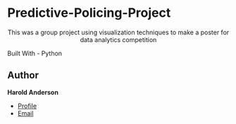 # Predictive-Policing-Project

<p align="Center">This was a group project using visualization techniques to make a poster for data analytics competition<p/>
Built With
- Python

## Author

**Harold Anderson**

- [Profile](https://github.com/duskybadger)
- [Email](mailto:harold8041@yahoo.com)
